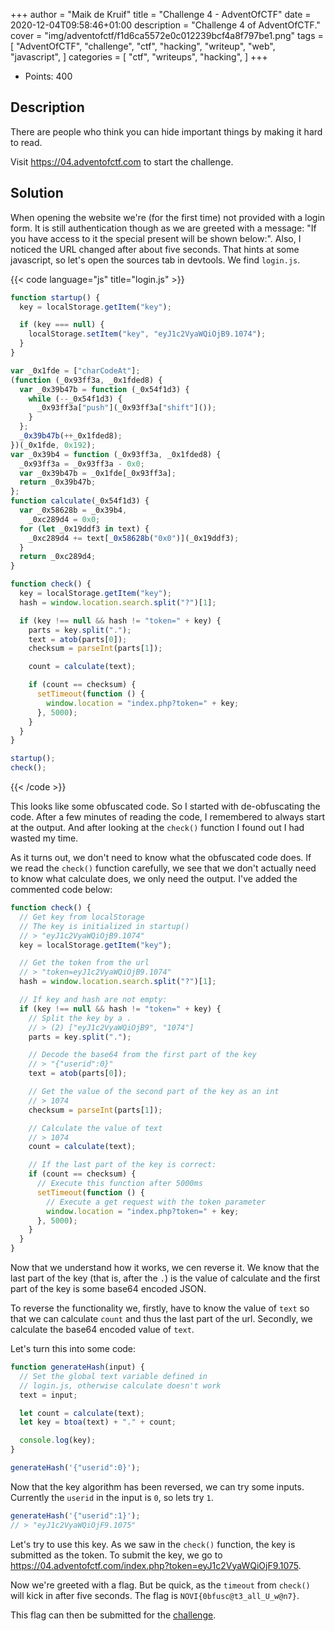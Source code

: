 +++
author = "Maik de Kruif"
title = "Challenge 4 - AdventOfCTF"
date = 2020-12-04T09:58:46+01:00
description = "Challenge 4 of AdventOfCTF."
cover = "img/adventofctf/f1d6ca5572e0c012239bcf4a8f797be1.png"
tags = [
    "AdventOfCTF",
    "challenge",
    "ctf",
    "hacking",
    "writeup",
    "web",
    "javascript",
]
categories = [
    "ctf",
    "writeups",
    "hacking",
]
+++

- Points: 400

## Description

There are people who think you can hide important things by making it hard to read.

Visit <https://04.adventofctf.com> to start the challenge.

## Solution

When opening the website we're (for the first time) not provided with a login form. It is still authentication though as we are greeted with a message: "If you have access to it the special present will be shown below:". Also, I noticed the URL changed after about five seconds. That hints at some javascript, so let's open the sources tab in devtools. We find `login.js`.

{{< code language="js" title="login.js" >}}

```js
function startup() {
  key = localStorage.getItem("key");

  if (key === null) {
    localStorage.setItem("key", "eyJ1c2VyaWQiOjB9.1074");
  }
}

var _0x1fde = ["charCodeAt"];
(function (_0x93ff3a, _0x1fded8) {
  var _0x39b47b = function (_0x54f1d3) {
    while (--_0x54f1d3) {
      _0x93ff3a["push"](_0x93ff3a["shift"]());
    }
  };
  _0x39b47b(++_0x1fded8);
})(_0x1fde, 0x192);
var _0x39b4 = function (_0x93ff3a, _0x1fded8) {
  _0x93ff3a = _0x93ff3a - 0x0;
  var _0x39b47b = _0x1fde[_0x93ff3a];
  return _0x39b47b;
};
function calculate(_0x54f1d3) {
  var _0x58628b = _0x39b4,
    _0xc289d4 = 0x0;
  for (let _0x19ddf3 in text) {
    _0xc289d4 += text[_0x58628b("0x0")](_0x19ddf3);
  }
  return _0xc289d4;
}

function check() {
  key = localStorage.getItem("key");
  hash = window.location.search.split("?")[1];

  if (key !== null && hash != "token=" + key) {
    parts = key.split(".");
    text = atob(parts[0]);
    checksum = parseInt(parts[1]);

    count = calculate(text);

    if (count == checksum) {
      setTimeout(function () {
        window.location = "index.php?token=" + key;
      }, 5000);
    }
  }
}

startup();
check();
```

{{< /code >}}

This looks like some obfuscated code. So I started with de-obfuscating the code. After a few minutes of reading the code, I remembered to always start at the output. And after looking at the `check()` function I found out I had wasted my time.

As it turns out, we don't need to know what the obfuscated code does. If we read the `check()` function carefully, we see that we don't actually need to know what calculate does, we only need the output. I've added the commented code below:

```js
function check() {
  // Get key from localStorage
  // The key is initialized in startup()
  // > "eyJ1c2VyaWQiOjB9.1074"
  key = localStorage.getItem("key");

  // Get the token from the url
  // > "token=eyJ1c2VyaWQiOjB9.1074"
  hash = window.location.search.split("?")[1];

  // If key and hash are not empty:
  if (key !== null && hash != "token=" + key) {
    // Split the key by a .
    // > (2) ["eyJ1c2VyaWQiOjB9", "1074"]
    parts = key.split(".");

    // Decode the base64 from the first part of the key
    // > "{"userid":0}"
    text = atob(parts[0]);

    // Get the value of the second part of the key as an int
    // > 1074
    checksum = parseInt(parts[1]);

    // Calculate the value of text
    // > 1074
    count = calculate(text);

    // If the last part of the key is correct:
    if (count == checksum) {
      // Execute this function after 5000ms
      setTimeout(function () {
        // Execute a get request with the token parameter
        window.location = "index.php?token=" + key;
      }, 5000);
    }
  }
}
```

Now that we understand how it works, we cen reverse it. We know that the last part of the key (that is, after the `.`) is the value of calculate and the first part of the key is some base64 encoded JSON.

To reverse the functionality we, firstly, have to know the value of `text` so that we can calculate `count` and thus the last part of the url. Secondly, we calculate the base64 encoded value of `text`.

Let's turn this into some code:

```js
function generateHash(input) {
  // Set the global text variable defined in
  // login.js, otherwise calculate doesn't work
  text = input;

  let count = calculate(text);
  let key = btoa(text) + "." + count;

  console.log(key);
}

generateHash('{"userid":0}');
```

Now that the key algorithm has been reversed, we can try some inputs. Currently the `userid` in the input is `0`, so lets try `1`.

```js
generateHash('{"userid":1}');
// > "eyJ1c2VyaWQiOjF9.1075"
```

Let's try to use this key. As we saw in the `check()` function, the key is submitted as the token. To submit the key, we go to <https://04.adventofctf.com/index.php?token=eyJ1c2VyaWQiOjF9.1075>.

Now we're greeted with a flag. But be quick, as the `timeout` from `check()` will kick in after five seconds. The flag is `NOVI{0bfusc@t3_all_U_w@n7}`.

This flag can then be submitted for the [challenge](https://ctfd.adventofctf.com/challenges#4-5).
